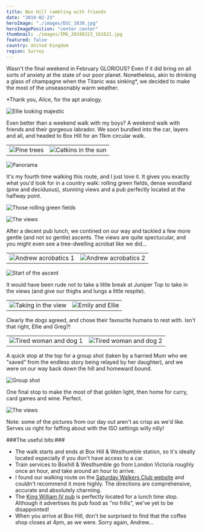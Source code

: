 ```yaml
---
title: Box Hill rambling with friends
date: "2019-02-23"
heroImage: "./images/DSC_1638.jpg"
heroImagePosition: "center center"
thumbnail: ./images/IMG_20190223_161621.jpg
featured: false
country: United Kingdom
region: Surrey
---
```


Wasn't the final weekend in February GLORIOUS? Even if it did bring on all sorts of anxiety at the state of our poor planet. Nonetheless, akin to drinking a glass of champagne when the Titanic was sinking*, we decided to make the most of the unseasonably warm weather. 

*Thank you, Alice, for the apt analogy.

![Ellie looking majestic](./images/DSC_1586.jpg)

Even better than a weekend walk with my boys? A weekend walk with friends and their gorgeous labrador. We soon bundled into the car, layers and all, and headed to Box Hill for an 11km circular walk.

| | |
| --- | --- |
|![Pine trees](./images/DSC_1567.jpg) | ![Catkins in the sun](./images/DSC_1573.jpg)|

![Panorama](./images/PANO_20190223_151024.vr.jpg)

It's my fourth time walking this route, and I just love it. It gives you exactly what you'd look for in a country walk: rolling green fields, dense woodland (pine and deciduous), stunning views and a pub perfectly located at the halfway point.

![Those rolling green fields](./images/DSC_1609.jpg)

![The views](./images/DSC_1595.jpg)

After a decent pub lunch, we contined on our way and tackled a few more gentle (and not so gentle) ascents. The views are quite spectucular, and you might even see a tree-dwelling acrobat like we did...

| | |
| --- | --- |
|![Andrew acrobatics 1](./images/DSC_1591.jpg) | ![Andrew acrobatics 2](./images/DSC_1592.jpg)|

![Start of the ascent](./images/DSC_1610.jpg)

It would have been rude not to take a little break at Juniper Top to take in the views (and give our thighs and lungs a little respite).

| | |
| --- | --- |
|![Taking in the view](./images/DSC_1623.jpg) | ![Emily and Ellie](./images/DSC_1615.jpg)|

Clearly the dogs agreed, and chose their favourite humans to rest with. Isn't that right, Ellie and Greg?!

| | |
| --- | --- |
|![Tired woman and dog 1](./images/DSC_1620.jpg) | ![Tired woman and dog 2](./images/DSC_1627.jpg)|

A quick stop at the top for a group shot (taken by a harried Mum who we "saved" from the endless story being relayed by her daughter), and we were on our way back down the hill and homeward bound.

![Group shot](./images/IMG_20190223_161621.jpg)

One final stop to make the most of that golden light, then home for curry, card games and wine. Perfect.

![The views](./images/DSC_1644.jpg)


Note: some of the pictures from our day out aren't as crisp as we'd like. Serves us right for faffing about with the ISO settings willy nilly!

###The useful bits:###
- The walk starts and ends at Box Hill & Westhumble station, so it's ideally located especially if you don't have access to a car.
- Train services to Boxhill & Westhumble go from London Victoria roughly once an hour, and take around an hour to arrive.
- I found our walking route on the [Saturday Walkers Club website](https://www.walkingclub.org.uk/walk/box-hill-circular/) and couldn't recommend it more highly. The directions are comprehensive, accurate and absolutely charming.
- The [King William IV pub](http://www.thekingwilliamiv.com/) is perfectly located for a lunch time stop. Although it advertises its pub food as "no frills", we've yet to be disappointed!
- When you arrive at Box Hill, don't be surprised to find that the coffee shop closes at 4pm, as we were. Sorry again, Andrew...